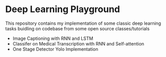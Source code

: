 # Deep Learning Playground

This repository contains my implementation of some classic deep learning tasks buidling on codebase from some open source classes/tutorials

- Image Captioning with RNN and LSTM
- Classifer on Medical Transcription with RNN and Self-attention
- One Stage Detector Yolo Implementation
